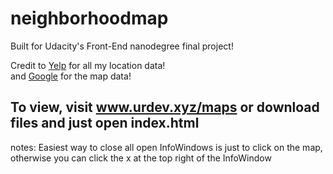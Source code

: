 # neighborhoodmap
Built for Udacity's Front-End nanodegree final project!

Credit to [Yelp](https://www.yelp.com) for all my location data! <br>
and [Google](https://cloud.google.com/maps-platform/.com) for the map data!

## To view, visit www.urdev.xyz/maps or download files and just open index.html

notes: Easiest way to close all open InfoWindows is just to click on the map, otherwise you can click the x at the top right of the InfoWindow

